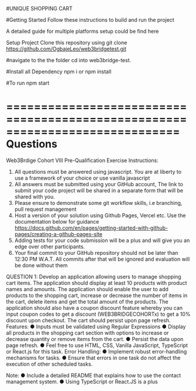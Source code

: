 #UNIQUE SHOPPING CART

#Getting Started
Follow these instructions to build and run the project


A detailed guide for multiple platforms setup could be find here

Setup Project
Clone this repository using git clone https://github.com/OgbajeLeo/web3bridgetest.git

#navigate to the the folder
cd into web3bridge-test.

#Install all Dependency
npm i or npm install

#To run
npm start

=============================================================================
Questions
=========================================================================
Web3Brdige Cohort VIII Pre-Qualification Exercise
Instructions:
1. All questions must be answered using javascript. You are at liberty to use a
framework of your choice or use vanilla javascript
2. All answers must be submitted using your GitHub account, The link to submit your code
project will be shared in a separate form that will be shared with you.
3. Please ensure to demonstrate some git workflow skills, i.e branching, pull request
management
4. Host a version of your solution using Github Pages, Vercel etc. Use the documentation
below for guidance
https://docs.github.com/en/pages/getting-started-with-github-pages/creating-a-github-pages-site
5. Adding tests for your code submission will be a plus and will give you an edge
over other participants.
6. Your final commit to your GitHub repository should not be later than 12:30 PM W.A.T. All
commits after that will be ignored and evaluation will be done without them

QUESTION 1:
Develop an application allowing users to manage shopping cart items. The application should
display at least 10 products with product names and amounts. The application should enable
the user to add products to the shopping cart, increase or decrease the number of items in the
cart, delete items and get the total amount of the products. The application should also have a
coupon discount feature whereby you can input coupon codes to get a discount
(WEB3BRIDGECOHORTx) to get a 10% discount upon checkout. The cart should persist upon
page refresh.
Features:
● Inputs must be validated using Regular Expressions
● Display all products in the shopping cart section with options to increase or decrease
quantity or remove items from the cart.
● Persist the data upon page refresh.
● Feel free to use HTML, CSS, Vanilla JavaScript, TypeScript or React.js for this task.
Error Handling:
● Implement robust error-handling mechanisms for tasks.
● Ensure that errors in one task do not affect the execution of other scheduled tasks.

Note:
● Include a detailed README that explains how to use the contact management system.
● Using TypeScript or React.JS is a plus